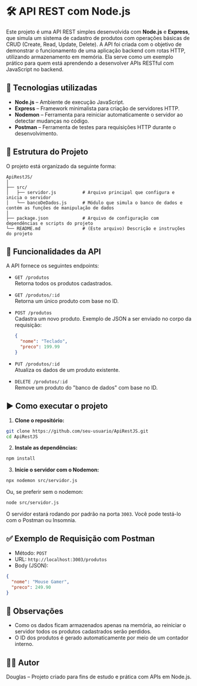 
# 🛠️ API REST com Node.js

Este projeto é uma API REST simples desenvolvida com **Node.js** e **Express**, que simula um sistema de cadastro de produtos com operações básicas de CRUD (Create, Read, Update, Delete). A API foi criada com o objetivo de demonstrar o funcionamento de uma aplicação backend com rotas HTTP, utilizando armazenamento em memória. Ela serve como um exemplo prático para quem está aprendendo a desenvolver APIs RESTful com JavaScript no backend.

## 🚀 Tecnologias utilizadas

- **Node.js** – Ambiente de execução JavaScript.
- **Express** – Framework minimalista para criação de servidores HTTP.
- **Nodemon** – Ferramenta para reiniciar automaticamente o servidor ao detectar mudanças no código.
- **Postman** – Ferramenta de testes para requisições HTTP durante o desenvolvimento.

## 📁 Estrutura do Projeto

O projeto está organizado da seguinte forma:

```
ApiRestJS/
│
├── src/
│   ├── servidor.js          # Arquivo principal que configura e inicia o servidor
│   └── bancoDeDados.js      # Módulo que simula o banco de dados e contém as funções de manipulação de dados
│
├── package.json             # Arquivo de configuração com dependências e scripts do projeto
└── README.md                # (Este arquivo) Descrição e instruções do projeto
```

## 🔧 Funcionalidades da API

A API fornece os seguintes endpoints:

- `GET /produtos`  
  Retorna todos os produtos cadastrados.

- `GET /produtos/:id`  
  Retorna um único produto com base no ID.

- `POST /produtos`  
  Cadastra um novo produto. Exemplo de JSON a ser enviado no corpo da requisição:
  ```json
  {
    "nome": "Teclado",
    "preco": 199.99
  }
  ```

- `PUT /produtos/:id`  
  Atualiza os dados de um produto existente.

- `DELETE /produtos/:id`  
  Remove um produto do "banco de dados" com base no ID.

## ▶️ Como executar o projeto

1. **Clone o repositório:**

```bash
git clone https://github.com/seu-usuario/ApiRestJS.git
cd ApiRestJS
```

2. **Instale as dependências:**

```bash
npm install
```

3. **Inicie o servidor com o Nodemon:**

```bash
npx nodemon src/servidor.js
```

Ou, se preferir sem o nodemon:

```bash
node src/servidor.js
```

O servidor estará rodando por padrão na porta `3003`. Você pode testá-lo com o Postman ou Insomnia.

## ✅ Exemplo de Requisição com Postman

- Método: `POST`  
- URL: `http://localhost:3003/produtos`  
- Body (JSON):
```json
{
  "nome": "Mouse Gamer",
  "preco": 249.90
}
```

## 📌 Observações

- Como os dados ficam armazenados apenas na memória, ao reiniciar o servidor todos os produtos cadastrados serão perdidos.
- O ID dos produtos é gerado automaticamente por meio de um contador interno.

## 👨‍💻 Autor

Douglas – Projeto criado para fins de estudo e prática com APIs em Node.js.
